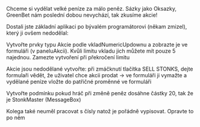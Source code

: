 Chceme si vydělat velké peníze za málo peněz. Sázky jako Oksazky, GreenBet nám poslední dobou nevychází, tak zkusíme akcie!

Dostali jste základní aplikaci po bývalém programátorovi (někam zmizel), který ji ovšem nedodělal:

Vytvořte prvky typu Akcie podle vkladNumericUpdownu a zobrazte je ve formuláři (v paneluAkcii). Kvůli limitu vkladu jich můžete mít pouze 5 najednou. Zamezte vytvoření při překročení limitu

Akcie jsou nedodělané vytvořte:
	při zmáčknutí tlačítka SELL STONKS, dejte formulaři vědět, že uživatel chce akcii prodat -> ve formuláři ji vymažte a vydělané peníze vložte do patřičné proměnné ve formuláři 

Vytvořte podmínku pokud hráč při změně peněz dosáhne částky 20, tak že je StonkMaster (MessageBox)

Kolega také neuměl pracovat s čísly natož je pořádně vypisovat. Opravte to po něm